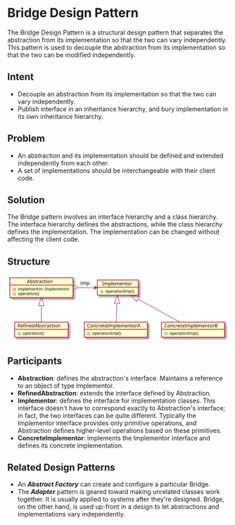 # Bridge Design Pattern
The Bridge Design Pattern is a structural design pattern that separates the abstraction from its implementation so that the two can vary independently. This pattern is used to decouple the abstraction from its implementation so that the two can be modified independently.

## Intent
- Decouple an abstraction from its implementation so that the two can vary independently.
- Publish interface in an inheritance hierarchy, and bury implementation in its own inheritance hierarchy.

## Problem
- An abstraction and its implementation should be defined and extended independently from each other.
- A set of implementations should be interchangeable with their client code.

## Solution
The Bridge pattern involves an interface hierarchy and a class hierarchy. The interface hierarchy defines the abstractions, while the class hierarchy defines the implementation. The implementation can be changed without affecting the client code.

## Structure
![Bridge](../../puml/svg/bridge.svg)

## Participants
- **Abstraction**: defines the abstraction's interface. Maintains a reference to an object of type Implementor.
- **RefinedAbstraction**: extends the interface defined by Abstraction.
- **Implementor**: defines the interface for implementation classes. This interface doesn't have to correspond exactly to Abstraction's interface; in fact, the two interfaces can be quite different. Typically the Implementor interface provides only primitive operations, and Abstraction defines higher-level operations based on these primitives.
- **ConcreteImplementor**: implements the Implementor interface and defines its concrete implementation.

## Related Design Patterns
- An ***Abstract Factory***  can create and configure a particular Bridge.
- The ***Adapter*** pattern is geared toward making unrelated classes work together. It is usually applied to systems after they're designed. Bridge, on the other
hand, is used up-front in a design to let abstractions and implementations vary
independently.